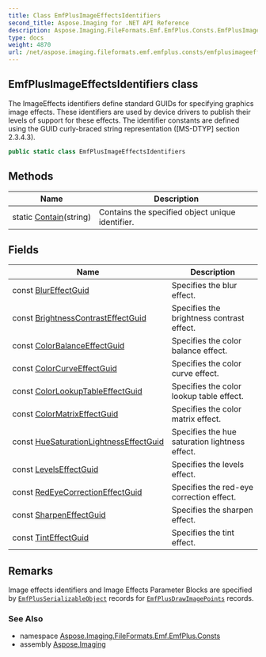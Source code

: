 ```yaml
---
title: Class EmfPlusImageEffectsIdentifiers
second_title: Aspose.Imaging for .NET API Reference
description: Aspose.Imaging.FileFormats.Emf.EmfPlus.Consts.EmfPlusImageEffectsIdentifiers class. The ImageEffects identifiers define standard GUIDs for specifying graphics image effects. These identifiers are used by device drivers to publish their levels of support for these effects. The identifier constants are defined using the GUID curlybraced string representation MSDTYP section 2.3.4.3
type: docs
weight: 4870
url: /net/aspose.imaging.fileformats.emf.emfplus.consts/emfplusimageeffectsidentifiers/
---
```

## EmfPlusImageEffectsIdentifiers class

The ImageEffects identifiers define standard GUIDs for specifying graphics image effects. These identifiers are used by device drivers to publish their levels of support for these effects. The identifier constants are defined using the GUID curly-braced string representation ([MS-DTYP] section 2.3.4.3).

```csharp
public static class EmfPlusImageEffectsIdentifiers
```

## Methods

| Name | Description |
| --- | --- |
| static [Contain](../../aspose.imaging.fileformats.emf.emfplus.consts/emfplusimageeffectsidentifiers/contain/)(string) | Contains the specified object unique identifier. |

## Fields

| Name | Description |
| --- | --- |
| const [BlurEffectGuid](../../aspose.imaging.fileformats.emf.emfplus.consts/emfplusimageeffectsidentifiers/blureffectguid/) | Specifies the blur effect. |
| const [BrightnessContrastEffectGuid](../../aspose.imaging.fileformats.emf.emfplus.consts/emfplusimageeffectsidentifiers/brightnesscontrasteffectguid/) | Specifies the brightness contrast effect. |
| const [ColorBalanceEffectGuid](../../aspose.imaging.fileformats.emf.emfplus.consts/emfplusimageeffectsidentifiers/colorbalanceeffectguid/) | Specifies the color balance effect. |
| const [ColorCurveEffectGuid](../../aspose.imaging.fileformats.emf.emfplus.consts/emfplusimageeffectsidentifiers/colorcurveeffectguid/) | Specifies the color curve effect. |
| const [ColorLookupTableEffectGuid](../../aspose.imaging.fileformats.emf.emfplus.consts/emfplusimageeffectsidentifiers/colorlookuptableeffectguid/) | Specifies the color lookup table effect. |
| const [ColorMatrixEffectGuid](../../aspose.imaging.fileformats.emf.emfplus.consts/emfplusimageeffectsidentifiers/colormatrixeffectguid/) | Specifies the color matrix effect. |
| const [HueSaturationLightnessEffectGuid](../../aspose.imaging.fileformats.emf.emfplus.consts/emfplusimageeffectsidentifiers/huesaturationlightnesseffectguid/) | Specifies the hue saturation lightness effect. |
| const [LevelsEffectGuid](../../aspose.imaging.fileformats.emf.emfplus.consts/emfplusimageeffectsidentifiers/levelseffectguid/) | Specifies the levels effect. |
| const [RedEyeCorrectionEffectGuid](../../aspose.imaging.fileformats.emf.emfplus.consts/emfplusimageeffectsidentifiers/redeyecorrectioneffectguid/) | Specifies the red-eye correction effect. |
| const [SharpenEffectGuid](../../aspose.imaging.fileformats.emf.emfplus.consts/emfplusimageeffectsidentifiers/sharpeneffectguid/) | Specifies the sharpen effect. |
| const [TintEffectGuid](../../aspose.imaging.fileformats.emf.emfplus.consts/emfplusimageeffectsidentifiers/tinteffectguid/) | Specifies the tint effect. |

## Remarks

Image effects identifiers and Image Effects Parameter Blocks are specified by [`EmfPlusSerializableObject`](../../aspose.imaging.fileformats.emf.emfplus.records/emfplusserializableobject/) records for [`EmfPlusDrawImagePoints`](../../aspose.imaging.fileformats.emf.emfplus.records/emfplusdrawimagepoints/) records.

### See Also

* namespace [Aspose.Imaging.FileFormats.Emf.EmfPlus.Consts](../../aspose.imaging.fileformats.emf.emfplus.consts/)
* assembly [Aspose.Imaging](../../)



